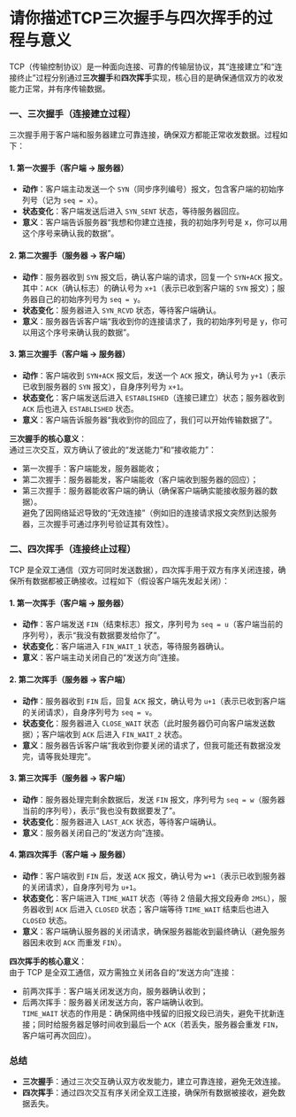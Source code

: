# 请你描述TCP三次握手与四次挥手的过程与意义

TCP（传输控制协议）是一种面向连接、可靠的传输层协议，其“连接建立”和“连接终止”过程分别通过**三次握手**和**四次挥手**实现，核心目的是确保通信双方的收发能力正常，并有序传输数据。


### 一、三次握手（连接建立过程）
三次握手用于客户端和服务器建立可靠连接，确保双方都能正常收发数据。过程如下：

#### 1. 第一次握手（客户端 → 服务器）
- **动作**：客户端主动发送一个 `SYN`（同步序列编号）报文，包含客户端的初始序列号（记为 `seq = x`）。
- **状态变化**：客户端发送后进入 `SYN_SENT` 状态，等待服务器回应。
- **意义**：客户端告诉服务器“我想和你建立连接，我的初始序列号是 x，你可以用这个序号来确认我的数据”。


#### 2. 第二次握手（服务器 → 客户端）
- **动作**：服务器收到 `SYN` 报文后，确认客户端的请求，回复一个 `SYN+ACK` 报文。  
  其中：`ACK`（确认标志）的确认号为 `x+1`（表示已收到客户端的 `SYN` 报文）；服务器自己的初始序列号为 `seq = y`。
- **状态变化**：服务器进入 `SYN_RCVD` 状态，等待客户端确认。
- **意义**：服务器告诉客户端“我收到你的连接请求了，我的初始序列号是 y，你可以用这个序号来确认我的数据”。


#### 3. 第三次握手（客户端 → 服务器）
- **动作**：客户端收到 `SYN+ACK` 报文后，发送一个 `ACK` 报文，确认号为 `y+1`（表示已收到服务器的 `SYN` 报文），自身序列号为 `x+1`。
- **状态变化**：客户端发送后进入 `ESTABLISHED`（连接已建立）状态；服务器收到 `ACK` 后也进入 `ESTABLISHED` 状态。
- **意义**：客户端告诉服务器“我收到你的回应了，我们可以开始传输数据了”。


**三次握手的核心意义**：  
通过三次交互，双方确认了彼此的“发送能力”和“接收能力”：  
- 第一次握手：客户端能发，服务器能收；  
- 第二次握手：服务器能发，客户端能收（客户端收到服务器的回应）；  
- 第三次握手：服务器能收客户端的确认（确保客户端确实能接收服务器的数据）。  
避免了因网络延迟导致的“无效连接”（例如旧的连接请求报文突然到达服务器，三次握手可通过序列号验证其有效性）。


### 二、四次挥手（连接终止过程）
TCP 是全双工通信（双方可同时发送数据），四次挥手用于双方有序关闭连接，确保所有数据都被正确接收。过程如下（假设客户端先发起关闭）：

#### 1. 第一次挥手（客户端 → 服务器）
- **动作**：客户端发送 `FIN`（结束标志）报文，序列号为 `seq = u`（客户端当前的序列号），表示“我没有数据要发给你了”。
- **状态变化**：客户端进入 `FIN_WAIT_1` 状态，等待服务器确认。
- **意义**：客户端主动关闭自己的“发送方向”连接。


#### 2. 第二次挥手（服务器 → 客户端）
- **动作**：服务器收到 `FIN` 后，回复 `ACK` 报文，确认号为 `u+1`（表示已收到客户端的关闭请求），自身序列号为 `seq = v`。
- **状态变化**：服务器进入 `CLOSE_WAIT` 状态（此时服务器仍可向客户端发送数据）；客户端收到 `ACK` 后进入 `FIN_WAIT_2` 状态。
- **意义**：服务器告诉客户端“我收到你要关闭的请求了，但我可能还有数据没发完，请等我处理完”。


#### 3. 第三次挥手（服务器 → 客户端）
- **动作**：服务器处理完剩余数据后，发送 `FIN` 报文，序列号为 `seq = w`（服务器当前的序列号），表示“我也没有数据要发了”。
- **状态变化**：服务器进入 `LAST_ACK` 状态，等待客户端确认。
- **意义**：服务器关闭自己的“发送方向”连接。


#### 4. 第四次挥手（客户端 → 服务器）
- **动作**：客户端收到 `FIN` 后，发送 `ACK` 报文，确认号为 `w+1`（表示已收到服务器的关闭请求），自身序列号为 `u+1`。
- **状态变化**：客户端进入 `TIME_WAIT` 状态（等待 2 倍最大报文段寿命 `2MSL`），服务器收到 `ACK` 后进入 `CLOSED` 状态；客户端等待 `TIME_WAIT` 结束后也进入 `CLOSED` 状态。
- **意义**：客户端确认服务器的关闭请求，确保服务器能收到最终确认（避免服务器因未收到 `ACK` 而重发 `FIN`）。


**四次挥手的核心意义**：  
由于 TCP 是全双工通信，双方需独立关闭各自的“发送方向”连接：  
- 前两次挥手：客户端关闭发送方向，服务器确认收到；  
- 后两次挥手：服务器关闭发送方向，客户端确认收到。  
`TIME_WAIT` 状态的作用是：确保网络中残留的旧报文段已消失，避免干扰新连接；同时给服务器足够时间收到最后一个 `ACK`（若丢失，服务器会重发 `FIN`，客户端可再次回应）。


### 总结
- **三次握手**：通过三次交互确认双方收发能力，建立可靠连接，避免无效连接。  
- **四次挥手**：通过四次交互有序关闭全双工连接，确保所有数据被接收，避免数据丢失。